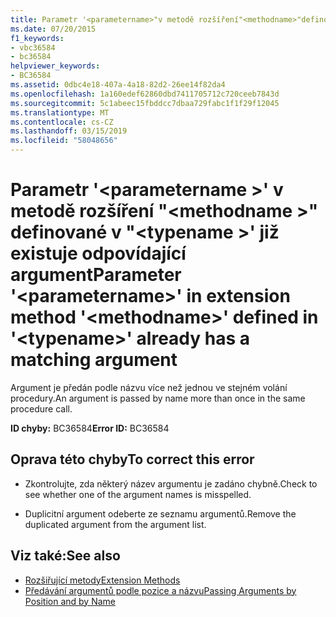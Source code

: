 ```yaml
---
title: Parametr '<parametername>"v metodě rozšíření"<methodname>"definované v"<typename>' již existuje odpovídající argument
ms.date: 07/20/2015
f1_keywords:
- vbc36584
- bc36584
helpviewer_keywords:
- BC36584
ms.assetid: 0dbc4e18-407a-4a18-82d2-26ee14f82da4
ms.openlocfilehash: 1a160edef62860dbd7411705712c720ceeb7843d
ms.sourcegitcommit: 5c1abeec15fbddcc7dbaa729fabc1f1f29f12045
ms.translationtype: MT
ms.contentlocale: cs-CZ
ms.lasthandoff: 03/15/2019
ms.locfileid: "58048656"
---
```

# <a name="parameter-parametername-in-extension-method-methodname-defined-in-typename-already-has-a-matching-argument"></a><span data-ttu-id="0af7b-102">Parametr '\<parametername >' v metodě rozšíření "\<methodname >" definované v "\<typename >' již existuje odpovídající argument</span><span class="sxs-lookup"><span data-stu-id="0af7b-102">Parameter '\<parametername>' in extension method '\<methodname>' defined in '\<typename>' already has a matching argument</span></span>
<span data-ttu-id="0af7b-103">Argument je předán podle názvu více než jednou ve stejném volání procedury.</span><span class="sxs-lookup"><span data-stu-id="0af7b-103">An argument is passed by name more than once in the same procedure call.</span></span>  
  
 <span data-ttu-id="0af7b-104">**ID chyby:** BC36584</span><span class="sxs-lookup"><span data-stu-id="0af7b-104">**Error ID:** BC36584</span></span>  
  
## <a name="to-correct-this-error"></a><span data-ttu-id="0af7b-105">Oprava této chyby</span><span class="sxs-lookup"><span data-stu-id="0af7b-105">To correct this error</span></span>  
  
-   <span data-ttu-id="0af7b-106">Zkontrolujte, zda některý název argumentu je zadáno chybně.</span><span class="sxs-lookup"><span data-stu-id="0af7b-106">Check to see whether one of the argument names is misspelled.</span></span>  
  
-   <span data-ttu-id="0af7b-107">Duplicitní argument odeberte ze seznamu argumentů.</span><span class="sxs-lookup"><span data-stu-id="0af7b-107">Remove the duplicated argument from the argument list.</span></span>  
  
## <a name="see-also"></a><span data-ttu-id="0af7b-108">Viz také:</span><span class="sxs-lookup"><span data-stu-id="0af7b-108">See also</span></span>

- [<span data-ttu-id="0af7b-109">Rozšiřující metody</span><span class="sxs-lookup"><span data-stu-id="0af7b-109">Extension Methods</span></span>](../../visual-basic/programming-guide/language-features/procedures/extension-methods.md)
- [<span data-ttu-id="0af7b-110">Předávání argumentů podle pozice a názvu</span><span class="sxs-lookup"><span data-stu-id="0af7b-110">Passing Arguments by Position and by Name</span></span>](../../visual-basic/programming-guide/language-features/procedures/passing-arguments-by-position-and-by-name.md)
